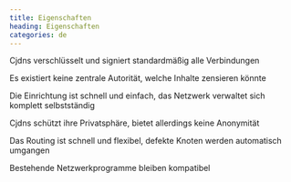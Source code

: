 ```yaml
---
title: Eigenschaften
heading: Eigenschaften
categories: de
---
```

<div class="pure-u-md-1-3">
    <i class="fa fa-lock head-icon"></i>
    <p>Cjdns verschlüsselt und signiert standardmäßig alle Verbindungen</p>
</div>

<div class="pure-u-md-1-3">
    <i class="fa fa-users head-icon"></i>
    <p>Es existiert keine zentrale Autorität, welche Inhalte zensieren könnte</p>
</div>

<div class="pure-u-md-1-3">
    <i class="fa fa-exchange head-icon"></i>
    <p>Die Einrichtung ist schnell und einfach, das Netzwerk verwaltet sich komplett selbstständig</p>
</div>

<div class="pure-u-md-1-3">
    <i class="fa fa-eye head-icon"></i>
    <p>Cjdns schützt ihre Privatsphäre, bietet allerdings keine Anonymität</p>
</div>

<div class="pure-u-md-1-3">
    <i class="fa fa-tachometer head-icon"></i>
    <p>Das Routing ist schnell und flexibel, defekte Knoten werden automatisch umgangen</p>
</div>

<div class="pure-u-md-1-3">
    <i class="fa fa-unlock head-icon"></i>
    <p>Bestehende Netzwerkprogramme bleiben kompatibel </p>
</div>
